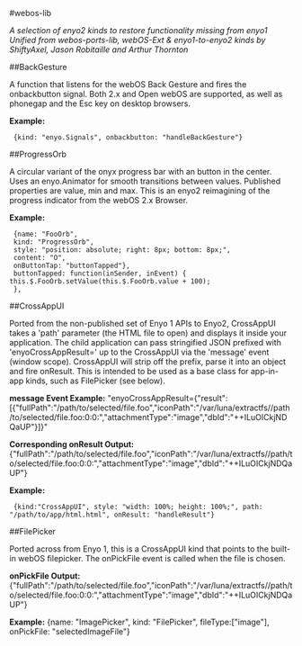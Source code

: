 #webos-lib

*A selection of enyo2 kinds to restore functionality missing from enyo1*
*Unified from webos-ports-lib, webOS-Ext & enyo1-to-enyo2 kinds by ShiftyAxel, Jason Robitaille and Arthur Thornton*

##BackGesture

A function that listens for the webOS Back Gesture and fires the onbackbutton signal. Both 2.x and Open webOS are supported, as well as phonegap and the Esc key on desktop browsers.

**Example:**

     {kind: "enyo.Signals", onbackbutton: "handleBackGesture"}
     
##ProgressOrb

A circular variant of the onyx progress bar with an button in the center. Uses an enyo.Animator for smooth transitions between values.
Published properties are value, min and max.
This is an enyo2 reimagining of the progress indicator from the webOS 2.x Browser.

**Example:**

     {name: "FooOrb",
     kind: "ProgressOrb",
     style: "position: absolute; right: 8px; bottom: 8px;",
     content: "O",
     onButtonTap: "buttonTapped"},
     buttonTapped: function(inSender, inEvent) {
	this.$.FooOrb.setValue(this.$.FooOrb.value + 100);
     },

##CrossAppUI

Ported from the non-published set of Enyo 1 APIs to Enyo2, CrossAppUI takes a 'path' parameter (the HTML file to open) and displays it inside your application.
The child application can pass stringified JSON prefixed with 'enyoCrossAppResult=' up to the CrossAppUI via the 'message' event (window scope). CrossAppUI will strip off the prefix, parse it into an object and fire onResult. This is intended to be used as a base class for app-in-app kinds, such as FilePicker (see below).

**message Event Example:**
     "enyoCrossAppResult={\"result\":[{\"fullPath\":\"/path/to/selected/file.foo\",\"iconPath\":\"/var/luna/extractfs//path/to/selected/file.foo:0:0:\",\"attachmentType\":\"image\",\"dbId\":\"++ILuOICkjNDQaUP\"}]}"

**Corresponding onResult Output:**
     {"fullPath":"/path/to/selected/file.foo","iconPath":"/var/luna/extractfs//path/to/selected/file.foo:0:0:","attachmentType":"image","dbId":"++ILuOICkjNDQaUP"}

**Example:**

     {kind:"CrossAppUI", style: "width: 100%; height: 100%;", path: "/path/to/app/html.html", onResult: "handleResult"}

##FilePicker

Ported across from Enyo 1, this is a CrossAppUI kind that points to the built-in webOS filepicker. The onPickFile event is called when the file is chosen.

**onPickFile Output:**
     {"fullPath":"/path/to/selected/file.foo","iconPath":"/var/luna/extractfs//path/to/selected/file.foo:0:0:","attachmentType":"image","dbId":"++ILuOICkjNDQaUP"}

**Example:**
     {name: "ImagePicker", kind: "FilePicker", fileType:["image"], onPickFile: "selectedImageFile"}
